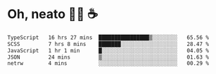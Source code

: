 # Oh, neato 🧑‍💻 ☕

<!--START_SECTION:waka-->

```txt
TypeScript   16 hrs 27 mins  ████████████████▒░░░░░░░░   65.56 %
SCSS         7 hrs 8 mins    ███████░░░░░░░░░░░░░░░░░░   28.47 %
JavaScript   1 hr 1 min      █░░░░░░░░░░░░░░░░░░░░░░░░   04.05 %
JSON         24 mins         ▒░░░░░░░░░░░░░░░░░░░░░░░░   01.63 %
netrw        4 mins          ░░░░░░░░░░░░░░░░░░░░░░░░░   00.29 %
```

<!--END_SECTION:waka-->
